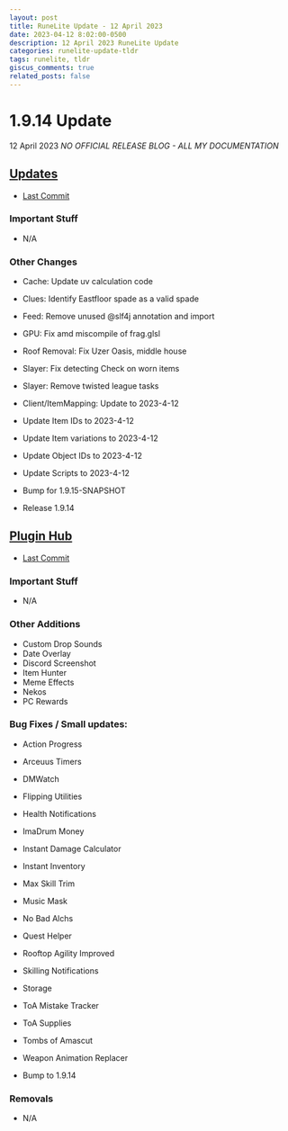 ```yaml
---
layout: post
title: RuneLite Update - 12 April 2023
date: 2023-04-12 8:02:00-0500
description: 12 April 2023 RuneLite Update
categories: runelite-update-tldr
tags: runelite, tldr
giscus_comments: true
related_posts: false
---
```


# 1.9.14 Update
12 April 2023
*NO OFFICIAL RELEASE BLOG - ALL MY DOCUMENTATION*

## [Updates][1]
- [Last Commit][2]

### Important Stuff
- N/A

### Other Changes
- Cache: Update uv calculation code
- Clues: Identify Eastfloor spade as a valid spade
- Feed: Remove unused @slf4j annotation and import
- GPU: Fix amd miscompile of frag.glsl
- Roof Removal: Fix Uzer Oasis, middle house
- Slayer: Fix detecting Check on worn items
- Slayer: Remove twisted league tasks

- Client/ItemMapping: Update to 2023-4-12
- Update Item IDs to 2023-4-12
- Update Item variations to 2023-4-12
- Update Object IDs to 2023-4-12
- Update Scripts to 2023-4-12

- Bump for 1.9.15-SNAPSHOT
- Release 1.9.14

## [Plugin Hub][3]
- [Last Commit][4]

### Important Stuff
- N/A

### Other Additions
- Custom Drop Sounds
- Date Overlay
- Discord Screenshot
- Item Hunter
- Meme Effects
- Nekos
- PC Rewards

### Bug Fixes / Small updates:
- Action Progress
- Arceuus Timers
- DMWatch
- Flipping Utilities
- Health Notifications
- ImaDrum Money
- Instant Damage Calculator
- Instant Inventory
- Max Skill Trim
- Music Mask
- No Bad Alchs
- Quest Helper
- Rooftop Agility Improved
- Skilling Notifications
- Storage
- ToA Mistake Tracker
- ToA Supplies
- Tombs of Amascut
- Weapon Animation Replacer

- Bump to 1.9.14

### Removals
- N/A

[1]: https://github.com/runelite/runelite/commits/master
[2]: https://github.com/runelite/runelite/commit/b678144
[3]: https://github.com/runelite/plugin-hub/commits/master
[4]: https://github.com/runelite/plugin-hub/commit/7fc8217